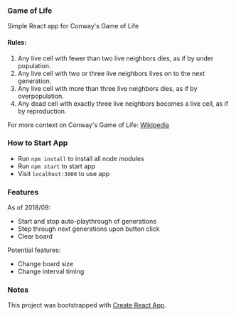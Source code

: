 ### Game of Life
Simple React app for Conway's Game of Life

#### Rules:
1. Any live cell with fewer than two live neighbors dies, as if by under population.
2. Any live cell with two or three live neighbors lives on to the next generation.
3. Any live cell with more than three live neighbors dies, as if by overpopulation.
4. Any dead cell with exactly three live neighbors becomes a live cell, as if by reproduction.

For more context on Conway's Game of Life: [Wikipedia](https://en.wikipedia.org/wiki/Conway%27s_Game_of_Life)

### How to Start App
- Run `npm install` to install all node modules
- Run `npm start` to start app
- Visit `localhost:3000` to use app

### Features
As of 2018/09:
- Start and stop auto-playthrough of generations
- Step through next generations upon button click
- Clear board

Potential features:
- Change board size
- Change interval timing

### Notes
This project was bootstrapped with [Create React App](https://github.com/facebookincubator/create-react-app).
